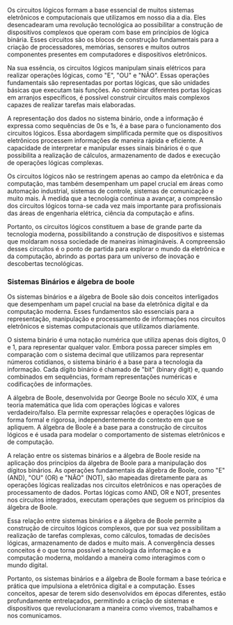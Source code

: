 Os circuitos lógicos formam a base essencial de muitos sistemas eletrônicos e computacionais que utilizamos em nosso dia a dia. Eles desencadearam uma revolução tecnológica ao possibilitar a construção de dispositivos complexos que operam com base em princípios de lógica binária. Esses circuitos são os blocos de construção fundamentais para a criação de processadores, memórias, sensores e muitos outros componentes presentes em computadores e dispositivos eletrônicos.

Na sua essência, os circuitos lógicos manipulam sinais elétricos para realizar operações lógicas, como "E", "OU" e "NÃO". Essas operações fundamentais são representadas por portas lógicas, que são unidades básicas que executam tais funções. Ao combinar diferentes portas lógicas em arranjos específicos, é possível construir circuitos mais complexos capazes de realizar tarefas mais elaboradas.

A representação dos dados no sistema binário, onde a informação é expressa como sequências de 0s e 1s, é a base para o funcionamento dos circuitos lógicos. Essa abordagem simplificada permite que os dispositivos eletrônicos processem informações de maneira rápida e eficiente. A capacidade de interpretar e manipular esses sinais binários é o que possibilita a realização de cálculos, armazenamento de dados e execução de operações lógicas complexas.

Os circuitos lógicos não se restringem apenas ao campo da eletrônica e da computação, mas também desempenham um papel crucial em áreas como automação industrial, sistemas de controle, sistemas de comunicação e muito mais. À medida que a tecnologia continua a avançar, a compreensão dos circuitos lógicos torna-se cada vez mais importante para profissionais das áreas de engenharia elétrica, ciência da computação e afins.

Portanto, os circuitos lógicos constituem a base de grande parte da tecnologia moderna, possibilitando a construção de dispositivos e sistemas que moldaram nossa sociedade de maneiras inimagináveis. A compreensão desses circuitos é o ponto de partida para explorar o mundo da eletrônica e da computação, abrindo as portas para um universo de inovação e descobertas tecnológicas.

### Sistemas Binários e álgebra de boole

Os sistemas binários e a álgebra de Boole são dois conceitos interligados que desempenham um papel crucial na base da eletrônica digital e da computação moderna. Esses fundamentos são essenciais para a representação, manipulação e processamento de informações nos circuitos eletrônicos e sistemas computacionais que utilizamos diariamente.

O sistema binário é uma notação numérica que utiliza apenas dois dígitos, 0 e 1, para representar qualquer valor. Embora possa parecer simples em comparação com o sistema decimal que utilizamos para representar números cotidianos, o sistema binário é a base para a tecnologia da informação. Cada dígito binário é chamado de "bit" (binary digit) e, quando combinados em sequências, formam representações numéricas e codificações de informações.

A álgebra de Boole, desenvolvida por George Boole no século XIX, é uma teoria matemática que lida com operações lógicas e valores verdadeiro/falso. Ela permite expressar relações e operações lógicas de forma formal e rigorosa, independentemente do contexto em que se apliquem. A álgebra de Boole é a base para a construção de circuitos lógicos e é usada para modelar o comportamento de sistemas eletrônicos e de computação.

A relação entre os sistemas binários e a álgebra de Boole reside na aplicação dos princípios da álgebra de Boole para a manipulação dos dígitos binários. As operações fundamentais da álgebra de Boole, como "E" (AND), "OU" (OR) e "NÃO" (NOT), são mapeadas diretamente para as operações lógicas realizadas nos circuitos eletrônicos e nas operações de processamento de dados. Portas lógicas como AND, OR e NOT, presentes nos circuitos integrados, executam operações que seguem os princípios da álgebra de Boole.

Essa relação entre sistemas binários e a álgebra de Boole permite a construção de circuitos lógicos complexos, que por sua vez possibilitam a realização de tarefas complexas, como cálculos, tomadas de decisões lógicas, armazenamento de dados e muito mais. A convergência desses conceitos é o que torna possível a tecnologia da informação e a computação moderna, moldando a maneira como interagimos com o mundo digital.

Portanto, os sistemas binários e a álgebra de Boole formam a base teórica e prática que impulsiona a eletrônica digital e a computação. Esses conceitos, apesar de terem sido desenvolvidos em épocas diferentes, estão profundamente entrelaçados, permitindo a criação de sistemas e dispositivos que revolucionaram a maneira como vivemos, trabalhamos e nos comunicamos.